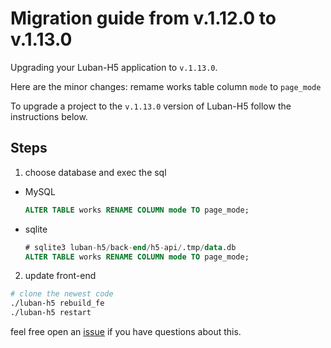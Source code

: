 # Migration guide from v.1.12.0 to v.1.13.0
Upgrading your Luban-H5 application to `v.1.13.0`.

Here are the minor changes:
remame works table column `mode` to `page_mode`


To upgrade a project to the `v.1.13.0` version of Luban-H5 follow the instructions below.

## Steps
1. choose database and exec the sql
- MySQL

  ```sql
  ALTER TABLE works RENAME COLUMN mode TO page_mode;
  ```

- sqlite
  ```sql
  # sqlite3 luban-h5/back-end/h5-api/.tmp/data.db
  ALTER TABLE works RENAME COLUMN mode TO page_mode;
  ```

2. update front-end
```bash
# clone the newest code
./luban-h5 rebuild_fe
./luban-h5 restart
```

feel free open an [issue](https://github.com/ly525/luban-h5/issues) if you have questions about this.